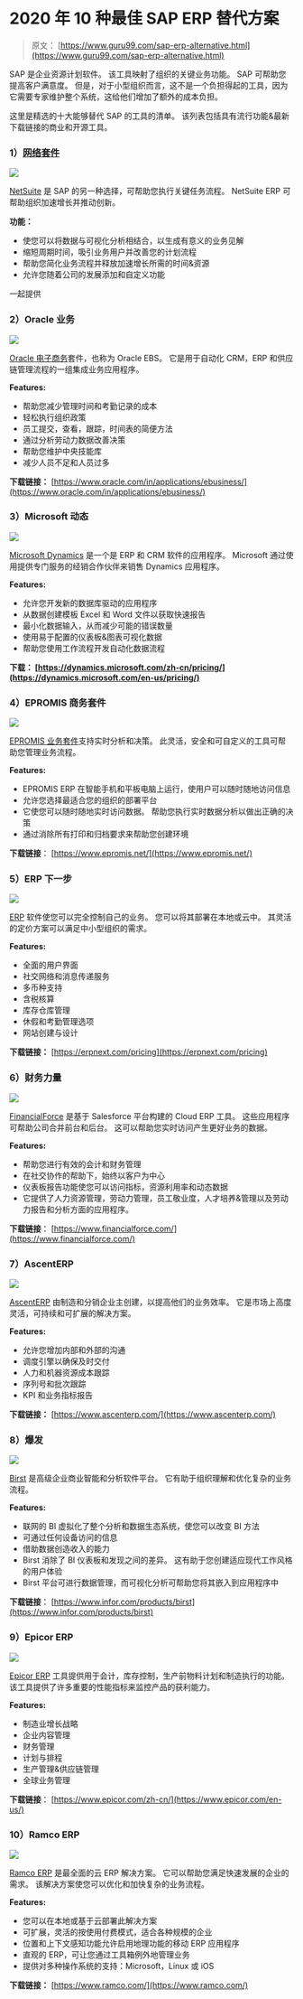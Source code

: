 # 2020 年 10 种最佳 SAP ERP 替代方案

> 原文： [https://www.guru99.com/sap-erp-alternative.html](https://www.guru99.com/sap-erp-alternative.html)

SAP 是企业资源计划软件。 该工具映射了组织的关键业务功能。 SAP 可帮助您提高客户满意度。 但是，对于小型组织而言，这不是一个负担得起的工具，因为它需要专家维护整个系统，这给他们增加了额外的成本负担。

这里是精选的十大能够替代 SAP 的工具的清单。 该列表包括具有流行功能&最新下载链接的商业和开源工具。

### 1）[网络套件](http://bit.ly/2Og3twI)

![](img/25a2103ed99539b77fdc9efb55599938.png)

[NetSuite](http://bit.ly/2Og3twI) 是 SAP 的另一种选择，可帮助您执行关键任务流程。 NetSuite ERP 可帮助组织加速增长并推动创新。

**功能：**

*   使您可以将数据与可视化分析相结合，以生成有意义的业务见解
*   缩短周期时间，吸引业务用户并改善您的计划流程
*   帮助您简化业务流程并释放加速增长所需的时间&资源
*   允许您随着公司的发展添加和自定义功能

 一起提供

### 2）Oracle 业务

[![](img/bd57f12a280bd08a96ab5480d9f0655b.png) ](/images/1/120718_0521_10BestSAPER1.png) 

[Oracle 电子商务](https://www.oracle.com/in/applications/ebusiness/)套件，也称为 Oracle EBS。 它是用于自动化 CRM，ERP 和供应链管理流程的一组集成业务应用程序。

**Features:**

*   帮助您减少管理时间和考勤记录的成本
*   轻松执行组织政策
*   员工提交，查看，跟踪，时间表的简便方法
*   通过分析劳动力数据改善决策
*   帮助您维护中央技能库
*   减少人员不足和人员过多

**下载链接：** [https://www.oracle.com/in/applications/ebusiness/](https://www.oracle.com/in/applications/ebusiness/)

### 3）Microsoft 动态

[![](img/bd5bf3316af6362fea3d2b62ca45238d.png) ](/images/1/120718_0521_10BestSAPER2.jpg) 

[Microsoft Dynamics](https://dynamics.microsoft.com/en-us/pricing/) 是一个是 ERP 和 CRM 软件的应用程序。 Microsoft 通过使用提供专门服务的经销合作伙伴来销售 Dynamics 应用程序。

**Features:**

*   允许您开发新的数据库驱动的应用程序
*   从数据创建模板 Excel 和 Word 文件以获取快速报告
*   最小化数据输入，从而减少可能的错误数量
*   使用易于配置的仪表板&图表可视化数据
*   帮助您使用工作流程开发自动化数据流程

**下载： [https://dynamics.microsoft.com/zh-cn/pricing/](https://dynamics.microsoft.com/en-us/pricing/)**

### 4）EPROMIS 商务套件

[![](img/4215a1de252a2cff323b70b10efd21b6.png) ](/images/1/120718_0521_10BestSAPER4.jpg) 

[EPROMIS 业务套件](https://www.epromis.net/)支持实时分析和决策。 此灵活，安全和可自定义的工具可帮助您管理业务流程。

**Features:**

*   EPROMIS ERP 在智能手机和平板电脑上运行，使用户可以随时随地访问信息
*   允许您选择最适合您的组织的部署平台
*   它使您可以随时随地实时访问数据。 帮助您执行实时数据分析以做出正确的决策
*   通过消除所有打印和归档要求来帮助您创建环境

**下载链接**： [https://www.epromis.net/](https://www.epromis.net/)

### 5）ERP 下一步

![](img/c66c09fd5fb0fe85bde7bdf7442be38e.png)

[ERP](https://erpnext.com/pricing) 软件使您可以完全控制自己的业务。 您可以将其部署在本地或云中。 其灵活的定价方案可以满足中小型组织的需求。

**Features:**

*   全面的用户界面
*   社交网络和消息传递服务
*   多币种支持
*   含税核算
*   库存仓库管理
*   休假和考勤管理选项
*   网站创建与设计

**下载链接：** [https://erpnext.com/pricing](https://erpnext.com/pricing)

### 6）财务力量

[![](img/1756fa7725f11540e90d7280d3488894.png) ](/images/1/120718_0521_10BestSAPER6.png) 

[FinancialForce](https://www.financialforce.com/) 是基于 Salesforce 平台构建的 Cloud ERP 工具。 这些应用程序可帮助公司合并前台和后台。 这可以帮助您实时访问产生更好业务的数据。

**Features:**

*   帮助您进行有效的会计和财务管理
*   在社交协作的帮助下，始终以客户为中心
*   仪表板报告功能使您可以访问指标，资源利用率和动态数据
*   它提供了人力资源管理，劳动力管理，员工敬业度，人才培养&管理以及劳动力报告和分析方面的应用程序。

**下载链接**： [https://www.financialforce.com/](https://www.financialforce.com/)

### 7）AscentERP

[![](img/64f8d9d4341e0db5869ceddca0751b3d.png) ](/images/1/120718_0521_10BestSAPER7.png) 

[AscentERP](https://www.ascenterp.com/) 由制造和分销企业主创建，以提高他们的业务效率。 它是市场上高度灵活，可持续和可扩展的解决方案。

**Features:**

*   允许您增加内部和外部的沟通
*   调度引擎以确保及时交付
*   人力和机器资源成本跟踪
*   序列号和批次跟踪
*   KPI 和业务指标报告

**下载链接：** [https://www.ascenterp.com/](https://www.ascenterp.com/)

### 8）爆发

[![](img/dd0fcd81f114f22e492d5a5ee65be8d7.png) ](/images/1/120718_0521_10BestSAPER8.png) 

[Birst](https://www.infor.com/products/birst) 是高级企业商业智能和分析软件平台。 它有助于组织理解和优化复杂的业务流程。

**Features:**

*   联网的 BI 虚拟化了整个分析和数据生态系统，使您可以改变 BI 方法
*   可通过任何设备访问的信息
*   借助数据创造收入的能力
*   Birst 消除了 BI 仪表板和发现之间的差异。 这有助于您创建适应现代工作风格的用户体验
*   Birst 平台可进行数据管理，而可视化分析可帮助您将其嵌入到应用程序中

**下载链接**： [https://www.infor.com/products/birst](https://www.infor.com/products/birst)

### 9）Epicor ERP

[![](img/3d30c119d8fb47e9bd6b6aa41f3a7432.png) ](/images/1/120718_0521_10BestSAPER9.png) 

[Epicor ERP](https://www.epicor.com/en-us/) 工具提供用于会计，库存控制，生产前物料计划和制造执行的功能。 该工具提供了许多重要的性能指标来监控产品的获利能力。

**Features:**

*   制造业增长战略
*   企业内容管理
*   财务管理
*   计划与排程
*   生产管理&供应链管理
*   全球业务管理

**下载链接**： [https://www.epicor.com/zh-cn/](https://www.epicor.com/en-us/)

### 10）Ramco ERP

[![](img/e3af8d5e5bd279cd61b1e4e41624975a.png) ](/images/1/120718_0521_10BestSAPER10.png) 

[Ramco ERP](https://www.ramco.com/) 是最全面的云 ERP 解决方案。 它可以帮助您满足快速发展的企业的需求。 该解决方案使您可以优化和加快复杂的业务流程。

**Features:**

*   您可以在本地或基于云部署此解决方案
*   可扩展，灵活的按使用付费模式，适合各种规模的企业
*   位置和上下文感知功能允许启用地理功能的移动 ERP 应用程序
*   直观的 ERP，可让您通过工具箱例外地管理业务
*   提供对多种操作系统的支持：Microsoft，Linux 或 iOS

**下载链接：** [https://www.ramco.com/](https://www.ramco.com/)